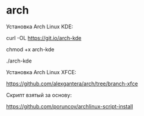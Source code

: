 # arch
Установка Arch Linux KDE:

curl -OL https://git.io/arch-kde

chmod +x arch-kde

./arch-kde

Установка Arch Linux XFCE:

https://github.com/alexgantera/arch/tree/branch-xfce

Скрипт взятый за основу:

https://github.com/poruncov/archlinux-script-install
